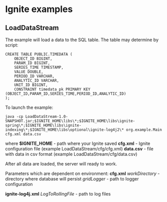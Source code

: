 # Ignite examples

## LoadDataStream
The example will load a data to the SQL table. The table may determine by script:
```
CREATE TABLE PUBLIC.TIMEDATA (
	OBJECT_ID BIGINT,
	PARAM_ID BIGINT,
	SERIES_TIME TIMESTAMP,
	VALUE DOUBLE,
	PERIOD_ID VARCHAR,
	ANALYTIC_ID VARCHAR,
	UNIT_ID BIGINT,
	CONSTRAINT timedata_pk PRIMARY KEY (OBJECT_ID,PARAM_ID,SERIES_TIME,PERIOD_ID,ANALYTIC_ID)
);
```

To launch the example:
```
java -cp LoadDataStream-1.0-SNAPSHOT.jar;$IGNITE_HOME\libs\*;$IGNITE_HOME\libs\ignite-spring\*;$IGNITE_HOME\libs\ignite-indexing\*;$IGNITE_HOME\libs\optional\ignite-log4j2\* org.example.Main cfg.xml data.csv
```
where
**$IGNITE_HOME** - path where your Ignite saved
**cfg.xml** - Ignite configuration file (example LoadDataStream/cfg/cfg.xml)
**data.csv** - file with data in csv format (example LoadDataStream/cfg/data.csv)

After all data are loaded, the server will ready to work.

Parameters which are dependent on environment:
**cfg.xml**
_workDirectory_ - directory where database will persist
_gridLogger_ - path to logger configuration

**ignite-log4j.xml**
_LogToRollingFile_ - path to log files
